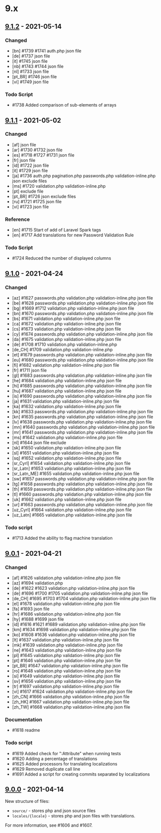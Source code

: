 # 9.x

## [9.1.2] - 2021-05-14

### Changed

* [bn] #1739 #1741 auth.php json file
* [de] #1737 json file
* [it] #1745 json file
* [nb] #1743 #1744 json file
* [nl] #1733 json file
* [pt_BR] #1746 json file
* [vi] #1749 json file

### Todo Script

* #1738 Added comparison of sub-elements of arrays

## [9.1.1] - 2021-05-02

### Changed

* [af] json file
* [ar] #1730 #1732 json file
* [es] #1718 #1727 #1731 json file
* [fr] json file
* [id] #1722 json file
* [it] #1729 json file
* [ja] #1736 auth.php pagination.php passwords.php validation-inline.php json exclude files
* [ms] #1720 validation.php validation-inline.php
* [pt] exclude file
* [pt_BR] #1726 json exclude files
* [ru] #1721 #1725 json file
* [vi] #1723 json file

### Reference

* [en] #1715 Start of add of Laravel Spark tags
* [en] #1717 Add translations for new Password Validation Rule

### Todo Script

* #1724 Reduced the number of displayed columns

## [9.1.0] - 2021-04-24

### Changed

* [az] #1627 passwords.php validation.php validation-inline.php json file
* [be] #1628 passwords.php validation.php validation-inline.php json file
* [bg] #1669 #1712 validation.php validation-inline.php json file
* [bn] #1670 passwords.php validation.php validation-inline.php json file
* [bs] #1671 validation.php validation-inline.php json file
* [ca] #1672 validation.php validation-inline.php json file
* [cs] #1673 validation.php validation-inline.php json file
* [cy] #1674 passwords.php validation.php validation-inline.php json file
* [da] #1675 validation.php validation-inline.php json file
* [de] #1708 #1710 validation.php validation-inline.php
* [de_CH] #1709 validation.php validation-inline.php
* [et] #1679 passwords.php validation.php validation-inline.php json file
* [eu] #1680 passwords.php validation.php validation-inline.php json file
* [fi] #1682 validation.php validation-inline.php json file
* [fr] #1711 json file
* [gl] #1683 passwords.php validation.php validation-inline.php json file
* [he] #1684 validation.php validation-inline.php json file
* [hi] #1685 passwords.php validation.php validation-inline.php json file
* [hu] #1687 validation.php validation-inline.php json file
* [is] #1690 passwords.php validation.php validation-inline.php json file
* [ja] #1631 validation.php validation-inline.php json file
* [ka] #1632 validation.php validation-inline.php json file
* [kk] #1633 passwords.php validation.php validation-inline.php json file
* [kn] #1635 passwords.php validation.php validation-inline.php json file
* [lv] #1638 passwords.php validation.php validation-inline.php json file
* [mn] #1640 passwords.php validation.php validation-inline.php json file
* [mr] #1641 passwords.php validation.php validation-inline.php json file
* [ms] #1642 validation.php validation-inline.php json file
* [nl] #1644 json file exclude
* [sk] #1650 validation.php validation-inline.php json file
* [sl] #1651 validation.php validation-inline.php json file
* [sq] #1652 validation.php validation-inline.php json file
* [sr_Cyrl] #1654 validation.php validation-inline.php json file
* [sr_Latn] #1653 validation.php validation-inline.php json file
* [sr_Latn_ME] #1655 validation.php validation-inline.php json file
* [sw] #1657 passwords.php validation.php validation-inline.php json file
* [tg] #1658 passwords.php validation.php validation-inline.php json file
* [th] #1659 passwords.php validation.php validation-inline.php json file
* [tl] #1660 passwords.php validation.php validation-inline.php json file
* [uk] #1662 validation.php validation-inline.php json file
* [ur] #1663 passwords.php validation.php validation-inline.php json file
* [uz_Cyrl] #1664 validation.php validation-inline.php json file
* [uz_Latn] #1665 validation.php validation-inline.php json file

### Todo script

* #1713 Added the ability to flag machine translation

## [9.0.1] - 2021-04-21

### Changed

* [af] #1626 validation.php validation-inline.php json file
* [az] #1694 validation.php
* [de] #1622 #1623 validation.php validation-inline.php json file
* [de] #1696 #1700 #1705 validation.php validation-inline.php json file
* [de_CH] #1695 #1703 #1704 validation.php validation-inline.php json file
* [el] #1678 validation.php validation-inline.php json file
* [fa] #1693 json file
* [hr] #1686 validation.php validation-inline.php json file
* [hy] #1688 #1699 json file
* [id] #1616 #1621 #1689 validation.php validation-inline.php json file
* [km] #1634 #1698 validation.php validation-inline.php json file
* [ko] #1608 #1636 validation.php validation-inline.php json file
* [lt] #1637 validation.php validation-inline.php json file
* [mk] #1639 validation.php validation-inline.php json file
* [ne] #1643 validation.php validation-inline.php json file
* [pl] #1645 validation.php validation-inline.php json file
* [pt] #1646 validation.php validation-inline.php json file
* [pt_BR] #1647 validation.php validation-inline.php json file
* [ro] #1648 validation.php validation-inline.php json file
* [si] #1649 validation.php validation-inline.php json file
* [sv] #1656 validation.php validation-inline.php json file
* [tr] #1697 validation.php validation-inline.php json file
* [vi] #1617 #1624 validation.php validation-inline.php json file
* [zh_CN] #1666 validation.php validation-inline.php json file
* [zh_HK] #1667 validation.php validation-inline.php json file
* [zh_TW] #1668 validation.php validation-inline.php json file

### Documentation

* #1618 readme

### Todo script

* #1619 Added check for ":Attribute" when running tests
* #1620 Adding a percentage of translations
* #1625 Added processors for translating localizations
* #1629 Removed duplicate call line
* #1691 Added a script for creating commits separated by localizations

## [9.0.0] - 2021-04-14

New structure of files:

* `source/` - stores php and json source files
* `locales/{locale}` - stores php and json files with translations.

For more information, see #1606 and #1607.


[9.1.2]: https://github.com/caouecs/Laravel-lang/compare/9.1.1...9.1.2
[9.1.1]: https://github.com/caouecs/Laravel-lang/compare/9.1.0...9.1.1
[9.1.0]: https://github.com/caouecs/Laravel-lang/compare/9.0.1...9.1.0
[9.0.1]: https://github.com/caouecs/Laravel-lang/compare/9.0.0...9.0.1
[9.0.0]: https://github.com/caouecs/Laravel-lang/compare/8.1.3...9.0.0
